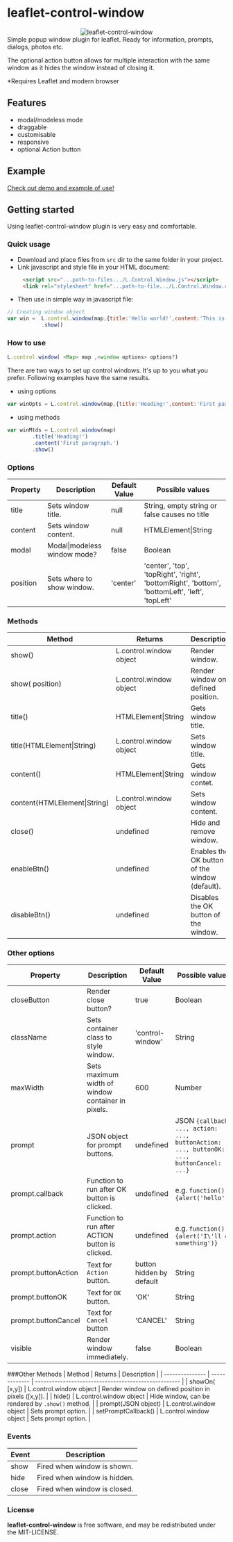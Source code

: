 leaflet-control-window
=====================
<div style="text-align:center" align="center">
    <img src="http://mapshakers.github.io/projects/leaflet-control-window/leaflet-control-window.jpg" alt="leaflet-control-window"/>
</div>
Simple popup window plugin for leaflet. Ready for information, prompts, dialogs, photos etc. 

The optional action button allows for multiple interaction with the same window as it hides the window instead of closing it.

*Requires Leaflet and modern browser

## Features
* modal/modeless mode
* draggable
* customisable
* responsive
* optional Action button


## Example
[Check out demo and example of use!](http://mapshakers.github.io/projects/leaflet-control-window)

## Getting started
Using leaflet-control-window plugin is very easy and comfortable.

### Quick usage
* Download and place files from ```src``` dir to the same folder in your project.
* Link javascript and style file in your HTML document:
```html
     <script src="...path-to-files.../L.Control.Window.js"></script>
     <link rel="stylesheet" href="...path-to-file.../L.Control.Window.css" />
```
* Then use in simple way in javascript file:
```javascript
// Creating window object
var win =  L.control.window(map,{title:'Hello world!',content:'This is my first control window.'})
           .show()
```
### How to use
```javascript
L.control.window( <Map> map ,<window options> options?)
```
There are two ways to set up control windows. It's up to you what you prefer. Following examples have the same results. 
* using options
```javascript
var winOpts = L.control.window(map,{title:'Heading!',content:'First paragraph.',visible: true})
```
* using methods
```javascript
var winMtds = L.control.window(map)
        .title('Heading!')
        .content('First paragraph.')
        .show()
```
### Options
| Property        | Description            | Default Value | Possible  values                                     |
| --------------- | ---------------------- | ------------- | ---------------------------------------------------- |
| title           | Sets window title.           |  null           | String, empty string or false causes no title        |
| content         | Sets window content.           | null    | HTMLElement&#124;String                                          |
| modal           | Modal&#124;modeless window mode?  |  false       | Boolean                                       |
| position        | Sets where to show window.   |  'center'       | 'center', 'top', 'topRight', 'right', 'bottomRight', 'bottom', 'bottomLeft', 'left', 'topLeft' |

### Methods
| Method          | Returns       | Description                                     |
| --------------- | ------------- | ---------------------------------------------------- |
| show()         | L.control.window object  |  Render window.        |
| show(<String> position)    | L.control.window object  |  Render window on defined position.        |
| title()         | HTMLElement&#124;String  |  Gets window title.        |
| title(HTMLElement&#124;String)      | L.control.window object  |  Sets window title.        |
| content()         | HTMLElement&#124;String  |  Gets window contet.        |
| content(HTMLElement&#124;String)      | L.control.window object  |  Sets window content.        |
| close()         | undefined  |  Hide and remove window.        |
| enableBtn()         | undefined  |  Enables the OK button of the window (default).       |
| disableBtn()         | undefined  |  Disables the OK button of the window.        |

### Other options
| Property        | Description            | Default Value | Possible  values                                     |
| --------------- | ---------------------- | ------------- | ---------------------------------------------------- |
| closeButton     | Render close button?    |  true         | Boolean                                           |
| className       | Sets container class to style window.   |  'control-window'         | String                   |
| maxWidth        | Sets maximum width of window container in pixels. |   600        | Number                          |
| prompt          | JSON object for prompt buttons.           |  undefined         | JSON ```{callback: ..., action: ..., buttonAction: ..., buttonOK: ..., buttonCancel: ...}```   |
| prompt.callback | Function to run after OK button is clicked.         |  undefined        | e.g. ```function(){alert('hello')}```    |
| prompt.action | Function to run after ACTION button is clicked.     |  undefined        |  e.g. ```function(){alert('I\'ll do something')}```                        |
| prompt.buttonAction | Text for ```Action``` button.     |  button hidden by default        | String                       |
| prompt.buttonOK | Text for ```OK``` button.     |  'OK'        | String                       |
| prompt.buttonCancel | Text for ```Cancel``` button         |  'CANCEL'         | String   |
| visible | Render window immediately.         |  false         | Boolean   |

###Other  Methods
| Method          | Returns       | Description                                     |
| --------------- | ------------- | ---------------------------------------------------- |
| showOn(<point> [x,y])    | L.control.window object  |  Render window on defined position in pixels ([x,y]).        |
| hide()    | L.control.window object  |  Hide window, can be rendered by ```.show()``` method.     |
| prompt(JSON object)      | L.control.window object  |  Sets prompt option.      |
| setPromptCallback(<function>)      | L.control.window object  |  Sets prompt option.      |

### Events
| Event          | Description                                     |
| ---------------|------------------------------------------------ |
| show           | Fired when window is shown.         |
| hide           | Fired when window is hidden.         |
| close          | Fired when window is closed.         |


### License
**leaflet-control-window** is free software, and may be redistributed under the MIT-LICENSE.
